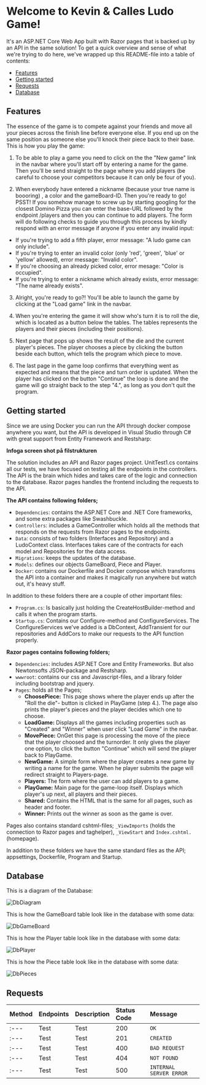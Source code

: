 # Welcome to Kevin & Calles Ludo Game!
It's an ASP.NET Core Web App built with Razor pages that is backed up by an API in the same solution! To get a quick overview and sense of what we're trying to do here, we've wrapped up this README-file into a table of contents:

- [Features](#Features)
- [Getting started](#Getting-started)
- [Requests](#Requests)
- [Database](#Database)

## Features
The essence of the game is to compete against your friends and move all your pieces across the finish line before everyone else. If you end up on the same position as someone else you'll knock their piece back to their base. This is how you play the game:

1. To be able to play a game you need to click on the the "New game" link in the navbar where you'll start off by entering a name for the game. Then you'll be send straight to the page where you add players (be careful to choose your competitors because it can only be four of you). 

2. When everybody have entered a nickname (because your true name is boooring) , a color and the gameBoard-ID. Then you're ready to go!
PSST! If you somehow manage to screw up by starting googling for the closest Domino Pizza you can enter the base-URL followed by the endpoint /players and then you can continue to add players. The form will do following checks to guide you through this process by kindly respond with an error message if anyone if you enter any invalid input:
- If you're trying to add a fifth player, error message: "A ludo game can only include".
- If you're trying to enter an invalid color (only 'red', 'green', 'blue' or 'yellow' allowed), error message: "Invalid color".
- If you're choosing an already picked color, error mesage: "Color is occupied".
- If you're trying to enter a nickname which already exists, error message: "The name already exists".

3. Alright, you're ready to go?! You'll be able to launch the game by clicking at the "Load game" link in the navbar. 

4. When you're entering the game it will show who's turn it is to roll the die, which is located as a button below the tables. The tables represents the players and their pieces (including their positions).

5. Next page that pops up shows the result of the die and the current player's pieces. The player chooses a piece by clicking the button beside each button, which tells the program which piece to move. 

6. The last page in the game loop confirms that everything went as expected and means that the piece and turn order is updated. When the player has clicked on the button "Continue" the loop is done and the game will go straight back to the step "4.", as long as you don't quit the program.

## Getting started 
Since we are using Docker you can run the API through docker compose anywhere you want, but the API is developed in Visual Studio through C# with great support from Entity Framework and Restsharp:

**Infoga screen shot på filstrukturen**

The solution includes an API and Razor pages project. UnitTest1.cs contains all our tests, we have focused on testing all the endpoints in the controllers. 
The API is the brain which hides and takes care of the logic and connection to the database. Razor pages handles the frontend including the requests to the API. 

**The API contains following folders;**

- `Dependencies`: contains the ASP.NET Core and .NET Core frameworks, and some extra packages like Swashbuckle. 
- `Controllers`: includes a GameController which holds all the methods that responds on the requests from Razor pages to the endpoints. 
- `Data`: consists of two folders (Interfaces and Repository) and a LudoContext class. Interfaces takes care of the contracts for each model and Repositories for the data access.
- `Migrations`: keeps the updates of the database. 
- `Models`: defines our objects GameBoard, Piece and Player.
- `Docker`: contains our Dockerfile and Docker compose which transforms the API into a container and makes it magically run anywhere but watch out, it's heavy stuff.

In addition to these folders there are a couple of other important files:

- `Program.cs`: Is basically just holding the CreateHostBuilder-method and calls it when the program starts.
- `Startup.cs`: Contains our Configure-method and ConfigureServices. The ConfigureServices we've added is a DbContext, AddTransient for our repositories and AddCors to make our requests to the API function properly. 

**Razor pages contains following folders;**
- `Dependencies`: includes ASP.NET Core and Entity Frameworks. But also Newtonsofts JSON-package and Restsharp.
- `wwwroot`: contains our css and Javascript-files, and a library folder including bootstrap and jquery. 
- `Pages`: holds all the Pages;
  - **ChoosePiece:** This page shows where the player ends up after the "Roll the die"- button is clicked in PlayGame (step 4.). The page also prints the player's pieces and the player decides which one to choose.
  - **LoadGame:** Displays all the games including properties such as "Created" and "Winner" when user click "Load Game" in the navbar. 
  - **MovePiece:** OnGet this page is processing the move of the piece that the player choosed and the turnorder. It only gives the player one option, to click the button "Continue" which will send the player back to PlayGame.
  - **NewGame:** A simple form where the player creates a new game by writing a name for the game. When he player submits the page will redirect straight to Players-page.
  - **Players:** The form where the user can add players to a game. 
  - **PlayGame:** Main page for the game-loop itself. Displays which player's up next, all players and their pieces. 
  - **Shared:** Contains the HTML that is the same for all pages, such as header and footer.
  - **Winner:** Prints out the winner as soon as the game is over. 

Pages also contains standard cshtml-files; `_ViewImports` (holds the connection to Razor pages and taghelper), `_ViewStart` and `Index.cshtml.` (homepage).

In addition to these folders we have the same standard files as the API; appsettings, Dockerfile, Program and Startup. 


## Database
This is a diagram of the Database:

![DbDiagram](https://user-images.githubusercontent.com/43240053/119961156-07b96900-bfa6-11eb-9146-583bc5cc43f9.png)

This is how the GameBoard table look like in the database with some data:

![DbGameBoard](https://user-images.githubusercontent.com/43240053/119961187-1011a400-bfa6-11eb-8ca2-ea4424bb9d69.png)

This is how the Player table look like in the database with some data:

![DbPlayer](https://user-images.githubusercontent.com/43240053/119961220-19027580-bfa6-11eb-980e-4a5347229b77.png)

This is how the Piece table look like in the database with some data:

![DbPieces](https://user-images.githubusercontent.com/43240053/119961249-1e5fc000-bfa6-11eb-9d3f-47e39fca0558.png)


## Requests

| Method| Endpoints | Description | Status Code | Message |
| :--- | :--- | :--- | :--- | :--- |
| :--- | Test | Test | 200 | `OK` |
| :--- | Test | Test | 201 | `CREATED` |
| :--- | Test | Test | 400 | `BAD REQUEST` |
| :--- | Test | Test | 404 | `NOT FOUND` |
| :--- | Test | Test | 500 | `INTERNAL SERVER ERROR` |
